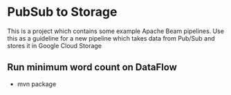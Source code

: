 # PubSub to Storage

This is a project which contains some example Apache Beam pipelines.
Use this as a guideline for a new pipeline which takes data from Pub/Sub and stores it in Google Cloud Storage

## Run minimum word count on DataFlow
- mvn package